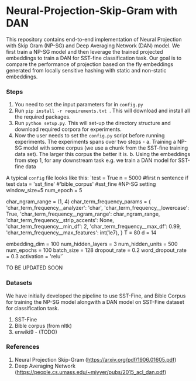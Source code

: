 # Neural-Projection-Skip-Gram with DAN

This repository contains end-to-end implementation of Neural Projection with Skip Gram (NP-SG) and Deep Averaging Network (DAN) model. We first train a NP-SG model and then leverage the trained projected embeddings to train a DAN for SST-fine classification task. Our goal is to compare the performance of projection based on the fly embeddings generated from locally sensitive hashing with static and non-static embeddings.

### Steps

1. You need to set the input parameters for in `config.py` 
2. Run `pip install -r requirements.txt `. This will download and install all the required packages.
3. Run `python setup.py`. This will set-up the directory structure and download required corpora for experiments.
4. Now the user needs to set the `config.py` script before running experiments. The experiments spans over two steps - 
  a. Training a NP-SG model with some corpus (we use a chunk from the SST-fine training data set). The larger this corpus the better it is.
  b. Using the embeddings from step 1, for any downstream task e.g. we train a DAN model for SST-fine data
  
  A typical `config` file looks like this:
  `test = True
  n = 5000 #first n sentence if test
  data = 'sst_fine' #'bible_corpus' #sst_fine
  #NP-SG setting
  window_size=5
  num_epoch = 5

  char_ngram_range = (1, 4)
  char_term_frequency_params = {
        'char_term_frequency__analyzer': 'char',
        'char_term_frequency__lowercase': True,
        'char_term_frequency__ngram_range': char_ngram_range,
        'char_term_frequency__strip_accents': None,
        'char_term_frequency__min_df': 2,
        'char_term_frequency__max_df': 0.99,
        'char_term_frequency__max_features': int(1e7),
    }
  T = 80
  d = 14

  embedding_dim = 100
  num_hidden_layers = 3
  num_hidden_units = 500
  num_epochs = 100
  batch_size = 128
  dropout_rate = 0.2
  word_dropout_rate = 0.3
  activation = 'relu'`

TO BE UPDATED SOON

### Datasets

We have initially developed the pipeline to use SST-Fine, and Bible Corpus for training the NP-SG model alongwith a DAN model on SST-Fine dataset for classification task.

1. SST-Fine
2. Bible corpus (from nltk)
3. enwiki9 - (TODO)

### References

1. Neural Projection Skip-Gram (https://arxiv.org/pdf/1906.01605.pdf)
2. Deep Averaging Network (https://people.cs.umass.edu/~miyyer/pubs/2015_acl_dan.pdf)
